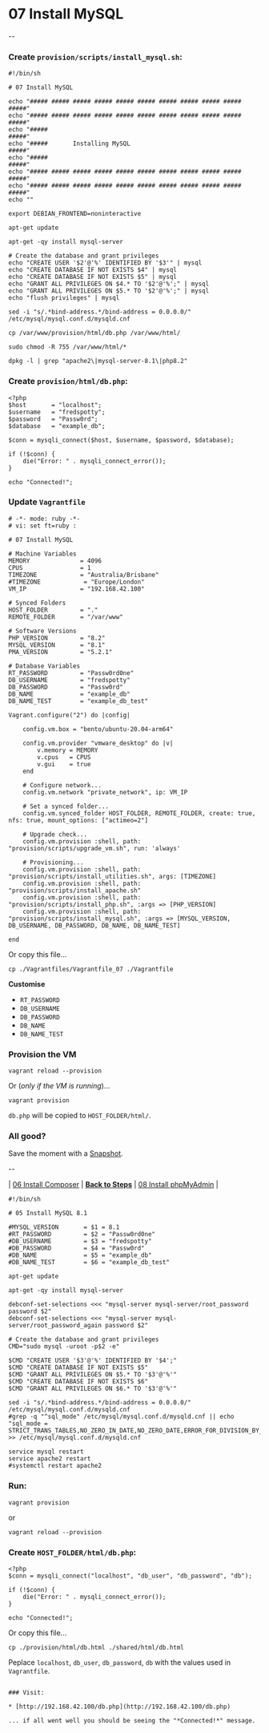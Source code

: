 # 07 Install MySQL

--

### Create `provision/scripts/install_mysql.sh`:

```
#!/bin/sh

# 07 Install MySQL

echo "##### ##### ##### ##### ##### ##### ##### ##### ##### ##### #####"
echo "##### ##### ##### ##### ##### ##### ##### ##### ##### ##### #####"
echo "#####                                                       #####"
echo "#####       Installing MySQL                                #####"
echo "#####                                                       #####"
echo "##### ##### ##### ##### ##### ##### ##### ##### ##### ##### #####"
echo "##### ##### ##### ##### ##### ##### ##### ##### ##### ##### #####"
echo ""

export DEBIAN_FRONTEND=noninteractive

apt-get update

apt-get -qy install mysql-server

# Create the database and grant privileges
echo "CREATE USER '$2'@'%' IDENTIFIED BY '$3'" | mysql
echo "CREATE DATABASE IF NOT EXISTS $4" | mysql
echo "CREATE DATABASE IF NOT EXISTS $5" | mysql
echo "GRANT ALL PRIVILEGES ON $4.* TO '$2'@'%';" | mysql
echo "GRANT ALL PRIVILEGES ON $5.* TO '$2'@'%';" | mysql
echo "flush privileges" | mysql

sed -i "s/.*bind-address.*/bind-address = 0.0.0.0/" /etc/mysql/mysql.conf.d/mysqld.cnf

cp /var/www/provision/html/db.php /var/www/html/

sudo chmod -R 755 /var/www/html/*

dpkg -l | grep "apache2\|mysql-server-8.1\|php8.2"
```

### Create `provision/html/db.php`:

```
<?php
$host       = "localhost";
$username   = "fredspotty";
$password   = "Passw0rd";
$database   = "example_db";

$conn = mysqli_connect($host, $username, $password, $database);

if (!$conn) {
    die("Error: " . mysqli_connect_error());
}

echo "Connected!";
```

### Update `Vagrantfile`

```
# -*- mode: ruby -*-
# vi: set ft=ruby :

# 07 Install MySQL

# Machine Variables
MEMORY              = 4096
CPUS                = 1
TIMEZONE            = "Australia/Brisbane"
#TIMEZONE            = "Europe/London"
VM_IP               = "192.168.42.100"

# Synced Folders
HOST_FOLDER         = "."
REMOTE_FOLDER       = "/var/www"

# Software Versions
PHP_VERSION         = "8.2"
MYSQL_VERSION       = "8.1"
PMA_VERSION         = "5.2.1"

# Database Variables
RT_PASSWORD         = "Passw0rd0ne"
DB_USERNAME         = "fredspotty"
DB_PASSWORD         = "Passw0rd"
DB_NAME             = "example_db"
DB_NAME_TEST        = "example_db_test"

Vagrant.configure("2") do |config|

	config.vm.box = "bento/ubuntu-20.04-arm64"

	config.vm.provider "vmware_desktop" do |v|
		v.memory = MEMORY
		v.cpus   = CPUS
		v.gui    = true
	end

	# Configure network...
	config.vm.network "private_network", ip: VM_IP

	# Set a synced folder...
	config.vm.synced_folder HOST_FOLDER, REMOTE_FOLDER, create: true, nfs: true, mount_options: ["actimeo=2"]

	# Upgrade check...
	config.vm.provision :shell, path: "provision/scripts/upgrade_vm.sh", run: 'always'

	# Provisioning...
	config.vm.provision :shell, path: "provision/scripts/install_utilities.sh", args: [TIMEZONE]
	config.vm.provision :shell, path: "provision/scripts/install_apache.sh"
	config.vm.provision :shell, path: "provision/scripts/install_php.sh", :args => [PHP_VERSION]
	config.vm.provision :shell, path: "provision/scripts/install_mysql.sh", :args => [MYSQL_VERSION, DB_USERNAME, DB_PASSWORD, DB_NAME, DB_NAME_TEST]

end
```

Or copy this file...

```
cp ./Vagrantfiles/Vagrantfile_07 ./Vagrantfile
```

**Customise**

* `RT_PASSWORD`
* `DB_USERNAME`
* `DB_PASSWORD`
* `DB_NAME`
* `DB_NAME_TEST`

### Provision the VM

```
vagrant reload --provision
```

Or (*only if the VM is running*)...

```
vagrant provision
```

`db.php` will be copied to `HOST_FOLDER/html/`.

### All good?

Save the moment with a [Snapshot](./Snapshots.md).

--

| [06 Install Composer](./06_Install_Composer.md)
| [**Back to Steps**](../README.md)
| [08 Install phpMyAdmin](./08_Install_phpMyAdmin.md)
|







```
#!/bin/sh

# 05 Install MySQL 8.1

#MYSQL_VERSION       = $1 = 8.1
#RT_PASSWORD         = $2 = "Passw0rd0ne"
#DB_USERNAME         = $3 = "fredspotty"
#DB_PASSWORD         = $4 = "Passw0rd"
#DB_NAME             = $5 = "example_db"
#DB_NAME_TEST        = $6 = "example_db_test"

apt-get update

apt-get -qy install mysql-server

debconf-set-selections <<< "mysql-server mysql-server/root_password password $2"
debconf-set-selections <<< "mysql-server mysql-server/root_password_again password $2"

# Create the database and grant privileges
CMD="sudo mysql -uroot -p$2 -e"

$CMD "CREATE USER '$3'@'%' IDENTIFIED BY '$4';"
$CMD "CREATE DATABASE IF NOT EXISTS $5"
$CMD "GRANT ALL PRIVILEGES ON $5.* TO '$3'@'%'"
$CMD "CREATE DATABASE IF NOT EXISTS $6"
$CMD "GRANT ALL PRIVILEGES ON $6.* TO '$3'@'%'"

sed -i "s/.*bind-address.*/bind-address = 0.0.0.0/" /etc/mysql/mysql.conf.d/mysqld.cnf
#grep -q "^sql_mode" /etc/mysql/mysql.conf.d/mysqld.cnf || echo "sql_mode = STRICT_TRANS_TABLES,NO_ZERO_IN_DATE,NO_ZERO_DATE,ERROR_FOR_DIVISION_BY_ZERO,NO_AUTO_CREATE_USER,NO_ENGINE_SUBSTITUTION" >> /etc/mysql/mysql.conf.d/mysqld.cnf

service mysql restart
service apache2 restart
#systemctl restart apache2
```

### Run:

```
vagrant provision
```

or

```
vagrant reload --provision
```

### Create `HOST_FOLDER/html/db.php`:

```
<?php
$conn = mysqli_connect("localhost", "db_user", "db_password", "db");

if (!$conn) {
	die("Error: " . mysqli_connect_error());
}

echo "Connected!";
```

Or copy this file...

```
cp ./provision/html/db.html ./shared/html/db.html
```

Peplace `localhost`, `db_user`, `db_password`, `db` with the values used in `Vagrantfile`.
```

### Visit:

* [http://192.168.42.100/db.php](http://192.168.42.100/db.php)

... if all went well you should be seeing the "*Connected!*" message.

